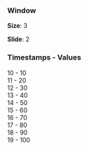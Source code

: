 ### Window

__Size__: 3

__Slide__: 2

### Timestamps - Values

10 - 10  
11 - 20  
12 - 30  
13 - 40  
14 - 50  
15 - 60  
16 - 70  
17 - 80  
18 - 90  
19 - 100

